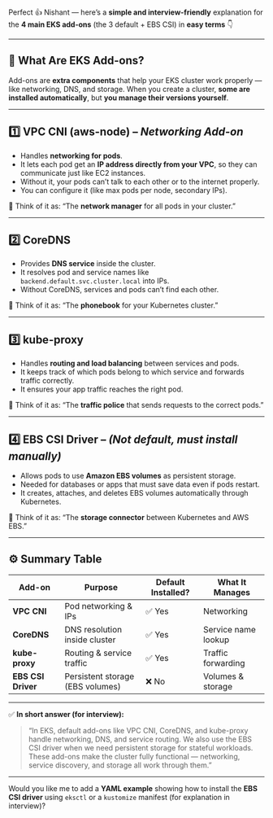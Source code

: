 Perfect 👍 Nishant — here’s a **simple and interview-friendly** explanation for the **4 main EKS add-ons** (the 3 default + EBS CSI) in **easy terms** 👇

---

## 🧩 What Are EKS Add-ons?

Add-ons are **extra components** that help your EKS cluster work properly — like networking, DNS, and storage.
When you create a cluster, **some are installed automatically**, but **you manage their versions yourself**.

---

## 1️⃣ **VPC CNI (aws-node)** – *Networking Add-on*

* Handles **networking for pods**.
* It lets each pod get an **IP address directly from your VPC**, so they can communicate just like EC2 instances.
* Without it, your pods can’t talk to each other or to the internet properly.
* You can configure it (like max pods per node, secondary IPs).

📘 Think of it as: “The **network manager** for all pods in your cluster.”

---

## 2️⃣ **CoreDNS**

* Provides **DNS service** inside the cluster.
* It resolves pod and service names like `backend.default.svc.cluster.local` into IPs.
* Without CoreDNS, services and pods can’t find each other.

📘 Think of it as: “The **phonebook** for your Kubernetes cluster.”

---

## 3️⃣ **kube-proxy**

* Handles **routing and load balancing** between services and pods.
* It keeps track of which pods belong to which service and forwards traffic correctly.
* It ensures your app traffic reaches the right pod.

📘 Think of it as: “The **traffic police** that sends requests to the correct pods.”

---

## 4️⃣ **EBS CSI Driver** – *(Not default, must install manually)*

* Allows pods to use **Amazon EBS volumes** as persistent storage.
* Needed for databases or apps that must save data even if pods restart.
* It creates, attaches, and deletes EBS volumes automatically through Kubernetes.

📘 Think of it as: “The **storage connector** between Kubernetes and AWS EBS.”

---

## ⚙️ Summary Table

| Add-on             | Purpose                          | Default Installed? | What It Manages     |
| ------------------ | -------------------------------- | ------------------ | ------------------- |
| **VPC CNI**        | Pod networking & IPs             | ✅ Yes              | Networking          |
| **CoreDNS**        | DNS resolution inside cluster    | ✅ Yes              | Service name lookup |
| **kube-proxy**     | Routing & service traffic        | ✅ Yes              | Traffic forwarding  |
| **EBS CSI Driver** | Persistent storage (EBS volumes) | ❌ No               | Volumes & storage   |

---

✅ **In short answer (for interview):**

> “In EKS, default add-ons like VPC CNI, CoreDNS, and kube-proxy handle networking, DNS, and service routing.
> We also use the EBS CSI driver when we need persistent storage for stateful workloads.
> These add-ons make the cluster fully functional — networking, service discovery, and storage all work through them.”

---

Would you like me to add a **YAML example** showing how to install the **EBS CSI driver** using `eksctl` or a `kustomize` manifest (for explanation in interview)?
